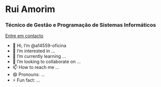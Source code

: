 <h1>Rui Amorim</h1>
<h3>Técnico de Gestão e Programação de Sistemas Informáticos</h3>
<a href="mailto:a14559@oficina.pt">
  Entre em contacto
</a>

- 👋 Hi, I’m @a14559-oficina
- 👀 I’m interested in ...
- 🌱 I’m currently learning ...
- 💞️ I’m looking to collaborate on ...
- 📫 How to reach me ...
- 😄 Pronouns: ...
- ⚡ Fun fact: ...

<!---
a14559-oficina/a14559-oficina is a ✨ special ✨ repository because its `README.md` (this file) appears on your GitHub profile.
You can click the Preview link to take a look at your changes.
--->

